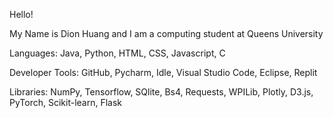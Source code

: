 Hello!

My Name is Dion Huang and I am a computing student at Queens University

Languages: Java, Python, HTML, CSS, Javascript, C

Developer Tools: GitHub, Pycharm, Idle, Visual Studio Code, Eclipse, Replit

Libraries: NumPy, Tensorflow, SQlite, Bs4, Requests, WPILib, Plotly, D3.js, PyTorch, Scikit-learn, Flask
